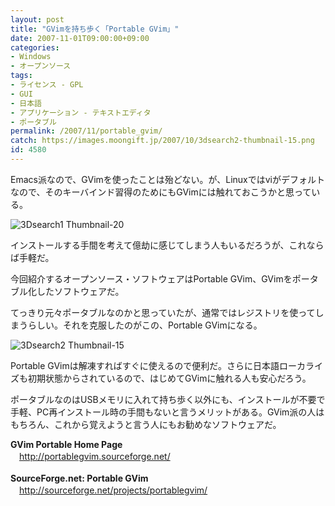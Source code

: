 ```yaml
---
layout: post
title: "GVimを持ち歩く「Portable GVim」"
date: 2007-11-01T09:00:00+09:00
categories:
- Windows
- オープンソース
tags: 
- ライセンス - GPL
- GUI
- 日本語
- アプリケーション - テキストエディタ
- ポータブル
permalink: /2007/11/portable_gvim/
catch: https://images.moongift.jp/2007/10/3dsearch2-thumbnail-15.png
id: 4580
---
```

Emacs派なので、GVimを使ったことは殆どない。が、Linuxではviがデフォルトなので、そのキーバインド習得のためにもGVimには触れておこうかと思っている。   
  
 ![3Dsearch1 Thumbnail-20](https://images.moongift.jp/2007/10/3dsearch1-thumbnail-20.png)  
  
インストールする手間を考えて億劫に感じてしまう人もいるだろうが、これならば手軽だ。   
  
今回紹介するオープンソース・ソフトウェアはPortable GVim、GVimをポータブル化したソフトウェアだ。   
<!--more-->  
てっきり元々ポータブルなのかと思っていたが、通常ではレジストリを使ってしまうらしい。それを克服したのがこの、Portable GVimになる。   
  
 ![3Dsearch2 Thumbnail-15](https://images.moongift.jp/2007/10/3dsearch2-thumbnail-15.png)  
  
Portable GVimは解凍すればすぐに使えるので便利だ。さらに日本語ローカライズも初期状態からされているので、はじめてGVimに触れる人も安心だろう。   
  
ポータブルなのはUSBメモリに入れて持ち歩く以外にも、インストールが不要で手軽、PC再インストール時の手間もないと言うメリットがある。GVim派の人はもちろん、これから覚えようと言う人にもお勧めなソフトウェアだ。   
  
**GVim Portable Home Page**   
　[http://portablegvim.sourceforge.net/   
](http://portablegvim.sourceforge.net/)  
**SourceForge.net: Portable GVim**   
　[http://sourceforge.net/projects/portablegvim/   
](http://sourceforge.net/projects/portablegvim/)

